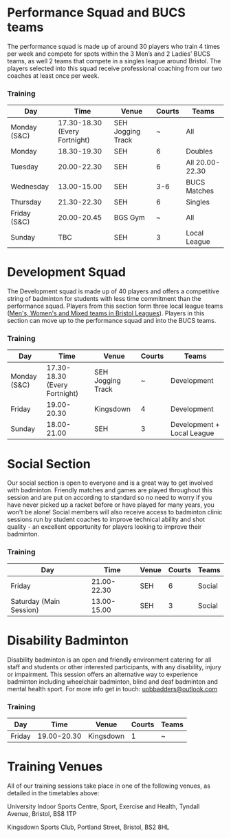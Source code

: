 # Performance Squad and BUCS teams

The performance squad is made up of around 30 players who train 4 times per week and compete for spots within the 3 Men’s and 2 Ladies’ BUCS teams, as well 2 teams that compete in a singles league around Bristol. The players selected into this squad receive professional coaching from our two coaches at least once per week.

### Training

Day | Time | Venue | Courts | Teams
--- | --- | --- | --- | ---
Monday (S&C) | 17.30-18.30 (Every Fortnight) | SEH Jogging Track | ~ | All 
Monday | 18.30-19.30 | SEH | 6 | Doubles
Tuesday | 20.00-22.30 | SEH | 6 | All 20.00-22.30 
Wednesday | 13.00-15.00 | SEH | 3-6 | BUCS Matches
Thursday | 21.30-22.30 | SEH | 6 | Singles 
Friday (S&C) | 20.00-20.45 | BGS Gym | ~ | All 
Sunday | TBC | SEH | 3 | Local League

# Development Squad

The Development squad is made up of 40 players and offers a competitive string of badminton for students with less time commitment than the performance squad. Players from this section form three local league teams ([Men's, Women's and Mixed teams in Bristol Leagues](http://www.avonba.co.uk/)). Players in this section can move up to the performance squad and into the BUCS teams.

### Training

Day | Time | Venue | Courts | Teams
--- | --- | --- | --- | ---
Monday (S&C) | 17.30-18.30 (Every Fortnight) | SEH Jogging Track | ~ | Development
Friday | 19.00-20.30 | Kingsdown | 4 | Development
Sunday | 18.00-21.00 | SEH | 3 | Development + Local League

# Social Section

Our social section is open to everyone and is a great way to get involved with badminton. Friendly matches and games are played throughout this session and are put on according to standard so no need to worry if you have never picked up a racket before or have played for many years, you won't be alone! Social members will also receive access to badminton clinic sessions run by student coaches to improve technical ability and shot quality - an excellent opportunity for players looking to improve their badminton.

### Training

Day | Time | Venue | Courts | Teams
--- | --- | --- | --- | ---
Friday | 21.00-22.30 | SEH | 6 | Social
Saturday (Main Session) | 13.00-15.00 | SEH | 3 | Social

# Disability Badminton

Disability badminton is an open and friendly environment catering for all staff and students or other interested participants, with any disability, injury or impairment. This session offers an alternative way to experience badminton including wheelchair badminton, blind and deaf badminton and mental health sport. For more info get in touch: uobbadders@outlook.com

### Training

Day | Time | Venue | Courts | Teams
--- | --- | --- | --- | ---
Friday | 19.00-20.30 | Kingsdown | 1 | ~


# Training Venues

All of our training sessions take place in one of the following venues, as detailed in the timetables above:

University Indoor Sports Centre, Sport, Exercise and Health, Tyndall Avenue, Bristol, BS8 1TP

Kingsdown Sports Club, Portland Street, Bristol, BS2 8HL
